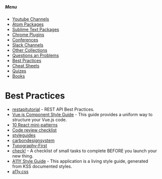 ##### Menu
* [Youtube Channels](https://github.com/Deeech/it-collection/blob/master/YoutubeChannels.md)
* [Atom Packages](https://github.com/Deeech/it-collection/blob/master/AtomPackages.md)
* [Sublime Text Packages](https://github.com/Deeech/it-collection/blob/master/SublimePackages.md)
* [Chrome Plugins](https://github.com/Deeech/it-collection/blob/master/ChromePlugins.md)
* [Conferences](https://github.com/Deeech/it-collection/blob/master/Conferences.md)
* [Slack Channels](https://github.com/Deeech/it-collection/blob/master/SlackChannels.md)
* [Other Collections](https://github.com/Deeech/it-collection/blob/master/OtherCollections.md)
* [Questions an Problems](https://github.com/Deeech/it-collection/blob/master/QuestsAndProblms.md)
* [Best Practices](https://github.com/Deeech/it-collection/blob/master/BestPractices.md)
* [Cheat Sheets](https://github.com/Deeech/it-collection/blob/master/CheatSheets.md)
* [Quizes](https://github.com/Deeech/it-collection/blob/master/Quizes.md)
* [Books](https://github.com/Deeech/it-collection/blob/master/Books.md)


# Best Practices
* [restapitutorial](http://www.restapitutorial.com/) - REST API Best Practices.
* [Vue.js Component Style Guide](https://github.com/pablohpsilva/vuejs-component-style-guide) - This guide provides a uniform way to structure your Vue.js code.
* [10 React mini-patterns](https://hackernoon.com/10-react-mini-patterns-c1da92f068c5#.e0vzsljiv)
* [Code review checklist](http://ana-balica.github.io/2017/02/21/code-review-checklist/)
* [styleguides](http://styleguides.io/)
* [carbondesignsystem](http://carbondesignsystem.com/)
* [Typography-First](http://anartfulscience.com/Typography-First.php)
* [check!](http://mrgan.com/check/) - A checklist of small tasks to complete BEFORE you launch your new thing.
* [A11Y Style Guide](http://a11y-style-guide.com/style-guide/) - This application is a living style guide, generated from KSS documented styles.
* [a11y.css](http://ffoodd.github.io/a11y.css/)
